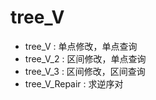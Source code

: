 # tree_V 
- tree_V : 单点修改，单点查询
- tree_V_2 : 区间修改，单点查询
- tree_V_3 : 区间修改，区间查询
- tree_V_Repair : 求逆序对
